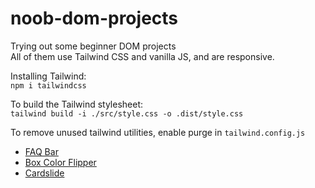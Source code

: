# noob-dom-projects
Trying out some beginner DOM projects  
All of them use Tailwind CSS and vanilla JS, and are responsive.

Installing Tailwind:  
`npm i tailwindcss`

To build the Tailwind stylesheet:  
`tailwind build -i ./src/style.css -o .dist/style.css`

To remove unused tailwind utilities, enable purge in `tailwind.config.js`  

- [FAQ Bar](https://faqbar.netlify.app/)
- [Box Color Flipper](https://box-color-flipper.netlify.app/)
- [Cardslide](https://cardslide.netlify.app/)  
